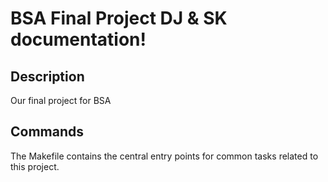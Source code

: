 # BSA Final Project DJ & SK documentation!

## Description

Our final project for BSA

## Commands

The Makefile contains the central entry points for common tasks related to this project.

